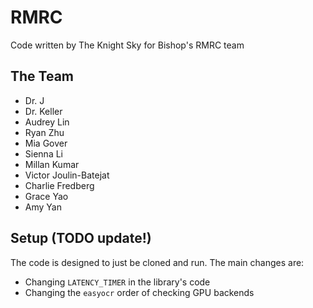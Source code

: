# RMRC

Code written by The Knight Sky for Bishop's RMRC team

## The Team

- Dr. J
- Dr. Keller
- Audrey Lin
- Ryan Zhu
- Mia Gover
- Sienna Li
- Millan Kumar
- Victor Joulin-Batejat
- Charlie Fredberg
- Grace Yao
- Amy Yan

## Setup (TODO update!)

The code is designed to just be cloned and run.
The main changes are:
- Changing `LATENCY_TIMER` in the library's code
- Changing the `easyocr` order of checking GPU backends 